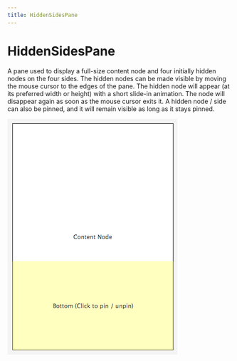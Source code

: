 ```yaml
---
title: HiddenSidesPane
---
```


# HiddenSidesPane

A pane used to display a full-size content node and four initially hidden nodes on the four sides.
The hidden nodes can be made visible by moving the mouse cursor to the edges of the pane.
The hidden node will appear (at its preferred width or height) with a short slide-in animation.
The node will disappear again as soon as the mouse cursor exits it.
A hidden node / side can also be pinned, and it will remain visible as long as it stays pinned.

![HiddenSidesPane](/images/features/hiddenSidesPane.png "The HiddenSidesPane, with a node at the bottom that has animated into view")